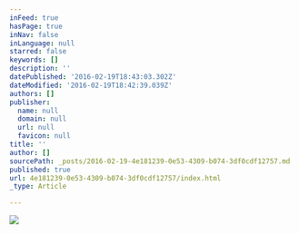 ```yaml
---
inFeed: true
hasPage: true
inNav: false
inLanguage: null
starred: false
keywords: []
description: ''
datePublished: '2016-02-19T18:43:03.302Z'
dateModified: '2016-02-19T18:42:39.039Z'
authors: []
publisher:
  name: null
  domain: null
  url: null
  favicon: null
title: ''
author: []
sourcePath: _posts/2016-02-19-4e181239-0e53-4309-b074-3df0cdf12757.md
published: true
url: 4e181239-0e53-4309-b074-3df0cdf12757/index.html
_type: Article

---
```

![](https://the-grid-user-content.s3-us-west-2.amazonaws.com/8e2aa80d-0b6e-4ba5-9114-d9f7ba04aa39.jpg)